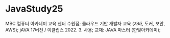 # JavaStudy25

MBC 컴퓨터 아카데미 교육 센터 수원점;
클라우드 기반 개발자 교육 (자바, 도커, 보안, AWS);
jAVA 17버전 / 이클립스 2022. 3. 사용;
교재: JAVA 마스터 (한빛아카데미);
